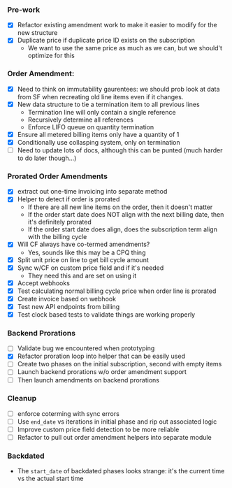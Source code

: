 ### Pre-work

- [x] Refactor existing amendment work to make it easier to modify for the new structure
- [x] Duplicate price if duplicate price ID exists on the subscription
  - We want to use the same price as much as we can, but we should't optimize for this

### Order Amendment:

- [x] Need to think on immutability gaurentees: we should prob look at data from SF when recreating old line items even if it changes.
- [x] New data structure to tie a termination item to all previous lines
  - Termination line will only contain a single reference
  - Recursively determine all references
  - Enforce LIFO queue on quantity termination
- [x] Ensure all metered billing items only have a quantity of 1
- [x] Conditionally use collasping system, only on termination
- [ ] Need to update lots of docs, although this can be punted (much harder to do later though...)

### Prorated Order Amendments

- [x] extract out one-time invoicing into separate method
- [x] Helper to detect if order is prorated
  - If there are all new line items on the order, then it doesn't matter
  - If the order start date does NOT align with the next billing date, then it's definitely prorated
  - If the order start date does align, does the subscription term align with the billing cycle
- [x] Will CF always have co-termed amendments?
  - Yes, sounds like this may be a CPQ thing
- [x] Split unit price on line to get bill cycle amount
- [x] Sync w/CF on custom price field and if it's needed
  - They need this and are set on using it
- [x] Accept webhooks
- [x] Test calculating normal billing cycle price when order line is prorated
- [x] Create invoice based on webhook
- [x] Test new API endpoints from billing
- [x] Test clock based tests to validate things are working properly

### Backend Prorations

- [ ] Validate bug we encountered when prototyping
- [x] Refactor proration loop into helper that can be easily used
- [ ] Create two phases on the initial subscription, second with empty items
- [ ] Launch backend prorations w/o order amendment support
- [ ] Then launch amendments on backend prorations

### Cleanup

- [ ] enforce coterming with sync errors
- [ ] Use `end_date` vs iterations in initial phase and rip out associated logic
- [ ] Improve custom price field detection to be more reliable
- [ ] Refactor to pull out order amendment helpers into separate module

### Backdated

- The `start_date` of backdated phases looks strange: it's the current time vs the actual start time
